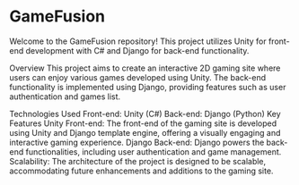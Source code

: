 ﻿# GameFusion
Welcome to the  GameFusion repository! This project utilizes Unity for front-end development with C# and Django for back-end functionality.

Overview
This project aims to create an interactive 2D gaming site where users can enjoy various games developed using Unity. The back-end functionality is implemented using Django, providing features such as user authentication and games list.

Technologies Used
Front-end: Unity (C#)
Back-end: Django (Python)
Key Features
Unity Front-end: The front-end of the gaming site is developed using Unity and Django template engine, offering a visually engaging and interactive gaming experience.
Django Back-end: Django powers the back-end functionalities, including user authentication and game management.
Scalability: The architecture of the project is designed to be scalable, accommodating future enhancements and additions to the gaming site.
